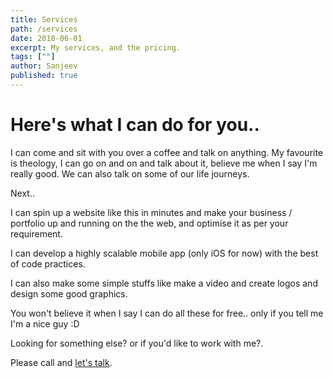 ```yaml
---
title: Services
path: /services
date: 2018-06-01
excerpt: My services, and the pricing.
tags: [""]
author: Sanjeev
published: true
---
```


# Here's what I can do for you..

I can come and sit with you over a coffee and talk on anything. My favourite is theology, I can go on and on and talk about it, believe me when I say I'm really good. We can also talk on some of our life journeys.

Next..

I can spin up a website like this in minutes and make your business / portfolio up and running on the the web, and optimise it as per your requirement.

I can develop a highly scalable mobile app (only iOS for now) with the best of code practices.

I can also make some simple stuffs like make a video and create logos and design some good graphics.

You won't believe it when I say I can do all these for free.. only if you tell me I'm a nice guy :D

Looking for something else? or if you'd like to work with me?.

Please call and <a href="tel:940-326-9996">let's talk</a>.
